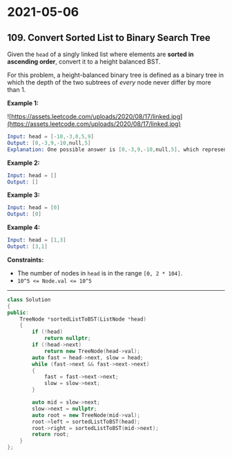 # 2021-05-06

## 109. Convert Sorted List to Binary Search Tree

Given the `head` of a singly linked list where elements are **sorted in ascending order**, convert it to a height balanced BST.

For this problem, a height-balanced binary tree is defined as a binary tree in which the depth of the two subtrees of *every* node never differ by more than 1.

**Example 1:**

![https://assets.leetcode.com/uploads/2020/08/17/linked.jpg](https://assets.leetcode.com/uploads/2020/08/17/linked.jpg)

```s
Input: head = [-10,-3,0,5,9]
Output: [0,-3,9,-10,null,5]
Explanation: One possible answer is [0,-3,9,-10,null,5], which represents the shown height balanced BST.
```

**Example 2:**

```s
Input: head = []
Output: []
```

**Example 3:**

```s
Input: head = [0]
Output: [0]
```

**Example 4:**

```s
Input: head = [1,3]
Output: [3,1]
```

**Constraints:**

- The number of nodes in `head` is in the range `[0, 2 * 104]`.
- `10^5 <= Node.val <= 10^5`

---

```c++
class Solution
{
public:
    TreeNode *sortedListToBST(ListNode *head)
    {
        if (!head)
            return nullptr;
        if (!head->next)
            return new TreeNode(head->val);
        auto fast = head->next, slow = head;
        while (fast->next && fast->next->next)
        {
            fast = fast->next->next;
            slow = slow->next;
        }

        auto mid = slow->next;
        slow->next = nullptr;
        auto root = new TreeNode(mid->val);
        root->left = sortedListToBST(head);
        root->right = sortedListToBST(mid->next);
        return root;
    }
};
```

